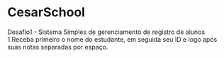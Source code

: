 # CesarSchool
Desafio1 - Sistema Simples de gerenciamento de registro de alunos
1.Receba primeiro o nome do estudante, em seguida seu ID e logo após suas notas separadas por espaço.
